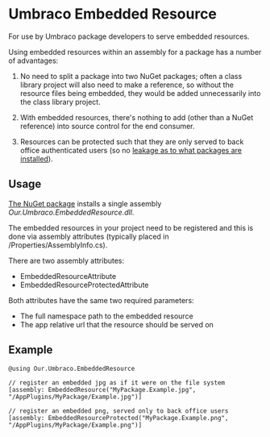# Umbraco Embedded Resource
For use by Umbraco package developers to serve embedded resources.

Using embedded resources within an assembly for a package has a number of advantages:

1) No need to split a package into two NuGet packages; often a class library project will also need to make a reference, so without the resource files being embedded, they would be added unnecessarily into the class library project.

2) With embedded resources, there's nothing to add (other than a NuGet reference) into source control for the end consumer.

3) Resources can be protected such that they are only served to back office authenticated users (so no [leakage as to what packages are installed](https://twitter.com/jschoemaker1984/status/1004231493240213505)).


## Usage
[The NuGet package](https://www.nuget.org/packages/Our.Umbraco.EmbeddedResource) installs a single assembly _Our.Umbraco.EmbeddedResource.dll_.

The embedded resources in your project need to be registered and this is done via assembly attributes (typically placed in /Properties/AssemblyInfo.cs).

There are two assembly attributes: 
* EmbeddedResourceAttribute
* EmbeddedResourceProtectedAttribute 

Both attributes have the same two required parameters:
* The full namespace path to the embedded resource
* The app relative url that the resource should be served on


## Example

    @using Our.Umbraco.EmbeddedResource

    // register an embedded jpg as if it were on the file system    
    [assembly: EmbeddedResource("MyPackage.Example.jpg", "/AppPlugins/MyPackage/Example.jpg")]
    
    // register an embedded png, served only to back office users    
    [assembly: EmbeddedResourceProtected("MyPackage.Example.png", "/AppPlugins/MyPackage/Example.png")]
